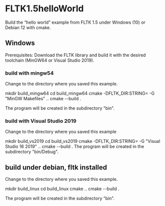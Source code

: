 # FLTK1.5helloWorld
Build the “hello world” example from FLTK 1.5 under Windows (10) or Debian 12 with cmake.

## Windows 
Prerequisites: Download the FLTK library and build it with the desired toolchain (MinGW64 or Visual Studio 2019).


### build with mingw54
Change to the directory where you saved this example.

mkdir build_mingw64
cd build_mingw64
cmake -DFLTK_DIR:STRING=<PATH-TO-FLTK-BUILD-DIR> -G "MinGW Makefiles" ..
cmake --build .

The program will be created in the subdirectory "bin".

### build with Visual Studio 2019
Change to the directory where you saved this example

mkdir build_vs2019
cd build_vs2019
cmake -DFLTK_DIR:STRING=<PATH-TO-FLTK-BUILD-DIR> -G "Visual Studio 16 2019" ..
cmake --build .
The program will be created in the subdirectory "bin/Debug".

## build under debian, fltk installed
Change to the directory where you saved this example.

mkdir build_linux
cd build_linux
cmake ..
cmake --build .

The program will be created in the subdirectory "bin".
